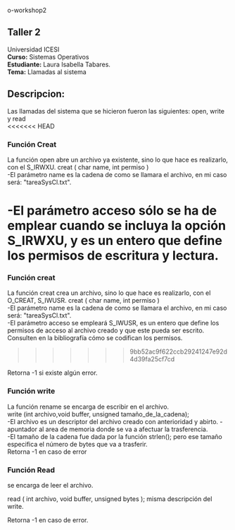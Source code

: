 o-workshop2
## Taller 2
Universidad ICESI  
**Curso:** Sistemas Operativos  
**Estudiante:** Laura Isabella Tabares.  
**Tema:** Llamadas al sistema  

## Descripcion:  
Las llamadas del sistema que se hicieron fueron las siguientes: open, write y read  
<<<<<<< HEAD
### **Función Creat**  
La función open abre un archivo ya existente, sino lo que hace es realizarlo, con el S_IRWXU.
creat ( char name, int permiso )  
-El parámetro name es la cadena de como se llamara el archivo, en mi caso será: "tareaSysCl.txt".  
  
-El parámetro acceso sólo se ha de emplear cuando se incluya la opción S_IRWXU, y es un entero que define los permisos de escritura y lectura.  
=======
### **Función creat**  
La función creat crea un archivo, sino lo que hace es realizarlo, con el O_CREAT, S_IWUSR.
creat ( char name, int permiso )  
-El parámetro name es la cadena de como se llamara el archivo, en mi caso será: "tareaSysCl.txt".  
-El parámetro acceso se empleará S_IWUSR,  es un entero que define los permisos de acceso al archivo creado y que este pueda ser escrito. Consulten en la bibliografía cómo se codifican los permisos.  
>>>>>>> 9bb52ac9f622ccb29241247e92d4d39fa25cf7cd
  
Retorna -1 si existe algún error.
  
### **Función write**  
La función rename se encarga de escribir en el archivo.  
write (int archivo,void buffer, unsigned tamaño_de_la_cadena);  
-El archivo es un descriptor del archivo creado con anterioridad y abirto.
-apuntador al area de memoria donde se va a afectuar la trasferencia.  
-El tamaño de la cadena fue dada por la función strlen(); pero ese tamaño especifica el número de bytes que va a trasferir.  
Retorna -1 en caso de error  

### **Función Read**

se encarga de leer el archivo.

read ( int archivo, void buffer, unsigned bytes );
misma descripción del write.
  
Retorna -1 en caso de error.  
